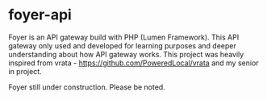 # foyer-api

Foyer is an API gateway build with PHP (Lumen Framework). This API gateway only used and developed for learning purposes and deeper understanding about how API gateway works. This project was heavily inspired from vrata - https://github.com/PoweredLocal/vrata and my senior in project. 

Foyer still under construction. Please be noted.

